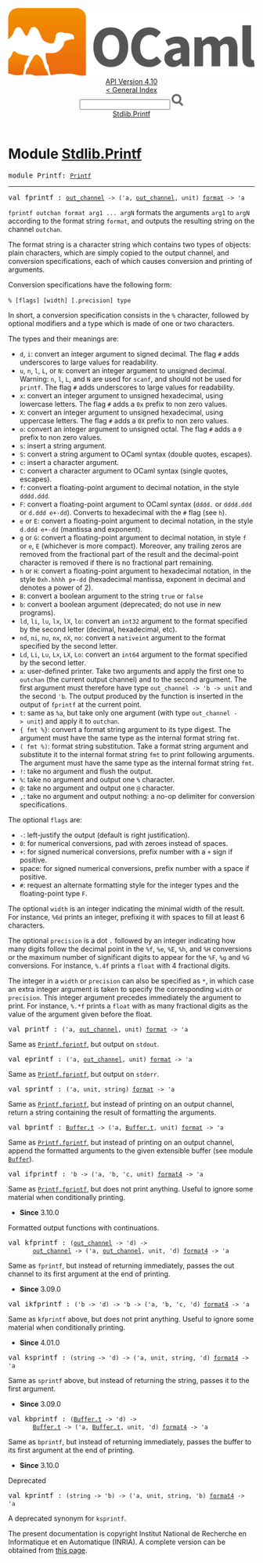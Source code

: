 <!-- ((! set title API !)) ((! set documentation !)) ((! set api !)) ((! set nobreadcrumb !)) -->
<div class="api"><header><nav class="toc brand"><a class="brand" href="https://ocaml.org/"><img src="colour-logo-gray.svg" class="svg" alt="OCaml"></a></nav><nav class="toc"><div class="toc_version"><a href="/docs" id="version-select">API Version 4.10</a></div><a href="index.html">&lt; General Index</a><div class="api_search"><input type="text" name="apisearch" id="api_search" oninput="mySearch(false);" onkeypress="this.oninput();" onclick="this.oninput();" onpaste="this.oninput();">
<img src="search_icon.svg" alt="Search" class="svg" onclick="mySearch(false)"></div>
<div id="search_results"></div><div class="toc_title"><a href="#top">Stdlib.Printf</a></div><ul></ul></nav></header>

<h1>Module <a href="type_Stdlib.Printf.html">Stdlib.Printf</a></h1>

<pre><span id="MODULEPrintf"><span class="keyword">module</span> Printf</span>: <code class="type"><a href="Printf.html">Printf</a></code></pre><hr width="100%">

<pre><span id="VALfprintf"><span class="keyword">val</span> fprintf</span> : <code class="type"><a href="Stdlib.html#TYPEout_channel">out_channel</a> -&gt; ('a, <a href="Stdlib.html#TYPEout_channel">out_channel</a>, unit) <a href="Stdlib.html#TYPEformat">format</a> -&gt; 'a</code></pre><div class="info ">
<div class="info-desc">
<p><code class="code">fprintf&nbsp;outchan&nbsp;format&nbsp;arg1&nbsp;...&nbsp;argN</code> formats the arguments
   <code class="code">arg1</code> to <code class="code">argN</code> according to the format string <code class="code">format</code>, and
   outputs the resulting string on the channel <code class="code">outchan</code>.</p>

<p>The format string is a character string which contains two types of
   objects: plain characters, which are simply copied to the output
   channel, and conversion specifications, each of which causes
   conversion and printing of arguments.</p>

<p>Conversion specifications have the following form:</p>

<p><code class="code">%&nbsp;[flags]&nbsp;[width]&nbsp;[.precision]&nbsp;<span class="keyword">type</span></code></p>

<p>In short, a conversion specification consists in the <code class="code">%</code> character,
   followed by optional modifiers and a type which is made of one or
   two characters.</p>

<p>The types and their meanings are:</p>

<ul>
<li><code class="code">d</code>, <code class="code">i</code>: convert an integer argument to signed decimal.
     The flag <code class="code"><span class="keywordsign">#</span></code> adds underscores to large values for readability.</li>
<li><code class="code">u</code>, <code class="code">n</code>, <code class="code">l</code>, <code class="code"><span class="constructor">L</span></code>, or <code class="code"><span class="constructor">N</span></code>: convert an integer argument to
     unsigned decimal.  Warning: <code class="code">n</code>, <code class="code">l</code>, <code class="code"><span class="constructor">L</span></code>, and <code class="code"><span class="constructor">N</span></code> are
     used for <code class="code">scanf</code>, and should not be used for <code class="code">printf</code>.
     The flag <code class="code"><span class="keywordsign">#</span></code> adds underscores to large values for readability.</li>
<li><code class="code">x</code>: convert an integer argument to unsigned hexadecimal,
     using lowercase letters.
     The flag <code class="code"><span class="keywordsign">#</span></code> adds a <code class="code">0x</code> prefix to non zero values.</li>
<li><code class="code"><span class="constructor">X</span></code>: convert an integer argument to unsigned hexadecimal,
     using uppercase letters.
     The flag <code class="code"><span class="keywordsign">#</span></code> adds a <code class="code">0<span class="constructor">X</span></code> prefix to non zero values.</li>
<li><code class="code">o</code>: convert an integer argument to unsigned octal.
     The flag <code class="code"><span class="keywordsign">#</span></code> adds a <code class="code">0</code> prefix to non zero values.</li>
<li><code class="code">s</code>: insert a string argument.</li>
<li><code class="code"><span class="constructor">S</span></code>: convert a string argument to OCaml syntax (double quotes, escapes).</li>
<li><code class="code">c</code>: insert a character argument.</li>
<li><code class="code"><span class="constructor">C</span></code>: convert a character argument to OCaml syntax
     (single quotes, escapes).</li>
<li><code class="code">f</code>: convert a floating-point argument to decimal notation,
     in the style <code class="code">dddd.ddd</code>.</li>
<li><code class="code"><span class="constructor">F</span></code>: convert a floating-point argument to OCaml syntax (<code class="code">dddd.</code>
     or <code class="code">dddd.ddd</code> or <code class="code">d.ddd&nbsp;e+-dd</code>).
     Converts to hexadecimal with the <code class="code"><span class="keywordsign">#</span></code> flag (see <code class="code">h</code>).</li>
<li><code class="code">e</code> or <code class="code"><span class="constructor">E</span></code>: convert a floating-point argument to decimal notation,
     in the style <code class="code">d.ddd&nbsp;e+-dd</code> (mantissa and exponent).</li>
<li><code class="code">g</code> or <code class="code"><span class="constructor">G</span></code>: convert a floating-point argument to decimal notation,
     in style <code class="code">f</code> or <code class="code">e</code>, <code class="code"><span class="constructor">E</span></code> (whichever is more compact). Moreover,
     any trailing zeros are removed from the fractional part of the result
     and the decimal-point character is removed if there is no fractional
     part remaining.</li>
<li><code class="code">h</code> or <code class="code"><span class="constructor">H</span></code>: convert a floating-point argument to hexadecimal notation,
     in the style <code class="code">0xh.hhhh&nbsp;p+-dd</code> (hexadecimal mantissa, exponent in
     decimal and denotes a power of 2).</li>
<li><code class="code"><span class="constructor">B</span></code>: convert a boolean argument to the string <code class="code"><span class="keyword">true</span></code> or <code class="code"><span class="keyword">false</span></code></li>
<li><code class="code">b</code>: convert a boolean argument (deprecated; do not use in new
     programs).</li>
<li><code class="code">ld</code>, <code class="code">li</code>, <code class="code">lu</code>, <code class="code">lx</code>, <code class="code">lX</code>, <code class="code">lo</code>: convert an <code class="code">int32</code> argument to
     the format specified by the second letter (decimal, hexadecimal, etc).</li>
<li><code class="code">nd</code>, <code class="code">ni</code>, <code class="code">nu</code>, <code class="code">nx</code>, <code class="code">nX</code>, <code class="code">no</code>: convert a <code class="code">nativeint</code> argument to
     the format specified by the second letter.</li>
<li><code class="code"><span class="constructor">Ld</span></code>, <code class="code"><span class="constructor">Li</span></code>, <code class="code"><span class="constructor">Lu</span></code>, <code class="code"><span class="constructor">Lx</span></code>, <code class="code"><span class="constructor">LX</span></code>, <code class="code"><span class="constructor">Lo</span></code>: convert an <code class="code">int64</code> argument to
     the format specified by the second letter.</li>
<li><code class="code">a</code>: user-defined printer. Take two arguments and apply the
     first one to <code class="code">outchan</code> (the current output channel) and to the
     second argument. The first argument must therefore have type
     <code class="code">out_channel&nbsp;<span class="keywordsign">-&gt;</span>&nbsp;<span class="keywordsign">'</span>b&nbsp;<span class="keywordsign">-&gt;</span>&nbsp;unit</code> and the second <code class="code"><span class="keywordsign">'</span>b</code>.
     The output produced by the function is inserted in the output of
     <code class="code">fprintf</code> at the current point.</li>
<li><code class="code">t</code>: same as <code class="code">%a</code>, but take only one argument (with type
     <code class="code">out_channel&nbsp;<span class="keywordsign">-&gt;</span>&nbsp;unit</code>) and apply it to <code class="code">outchan</code>.</li>
<li><code class="code">{&nbsp;fmt&nbsp;%}</code>: convert a format string argument to its type digest.
     The argument must have the same type as the internal format string
     <code class="code">fmt</code>.</li>
<li><code class="code">(&nbsp;fmt&nbsp;%)</code>: format string substitution. Take a format string
     argument and substitute it to the internal format string <code class="code">fmt</code>
     to print following arguments. The argument must have the same
     type as the internal format string <code class="code">fmt</code>.</li>
<li><code class="code">!</code>: take no argument and flush the output.</li>
<li><code class="code">%</code>: take no argument and output one <code class="code">%</code> character.</li>
<li><code class="code">@</code>: take no argument and output one <code class="code">@</code> character.</li>
<li><code class="code">,</code>: take no argument and output nothing: a no-op delimiter for
     conversion specifications.</li>
</ul>
<p>The optional <code class="code">flags</code> are:</p>
<ul>
<li><code class="code">-</code>: left-justify the output (default is right justification).</li>
<li><code class="code">0</code>: for numerical conversions, pad with zeroes instead of spaces.</li>
<li><code class="code">+</code>: for signed numerical conversions, prefix number with a <code class="code">+</code>
     sign if positive.</li>
<li>space: for signed numerical conversions, prefix number with a
     space if positive.</li>
<li><code class="code"><span class="keywordsign">#</span></code>: request an alternate formatting style for the integer types
     and the floating-point type <code class="code"><span class="constructor">F</span></code>.</li>
</ul>
<p>The optional <code class="code">width</code> is an integer indicating the minimal
   width of the result. For instance, <code class="code">%6d</code> prints an integer,
   prefixing it with spaces to fill at least 6 characters.</p>

<p>The optional <code class="code">precision</code> is a dot <code class="code">.</code> followed by an integer
   indicating how many digits follow the decimal point in the <code class="code">%f</code>,
   <code class="code">%e</code>, <code class="code">%<span class="constructor">E</span></code>, <code class="code">%h</code>, and <code class="code">%<span class="constructor">H</span></code> conversions or the maximum number of
   significant digits to appear for the <code class="code">%<span class="constructor">F</span></code>, <code class="code">%g</code> and <code class="code">%<span class="constructor">G</span></code> conversions.
   For instance, <code class="code">%.4f</code> prints a <code class="code">float</code> with 4 fractional digits.</p>

<p>The integer in a <code class="code">width</code> or <code class="code">precision</code> can also be specified as
   <code class="code">*</code>, in which case an extra integer argument is taken to specify
   the corresponding <code class="code">width</code> or <code class="code">precision</code>. This integer argument
   precedes immediately the argument to print.
   For instance, <code class="code">%.*f</code> prints a <code class="code">float</code> with as many fractional
   digits as the value of the argument given before the float.</p>
</div>
</div>

<pre><span id="VALprintf"><span class="keyword">val</span> printf</span> : <code class="type">('a, <a href="Stdlib.html#TYPEout_channel">out_channel</a>, unit) <a href="Stdlib.html#TYPEformat">format</a> -&gt; 'a</code></pre><div class="info ">
<div class="info-desc">
<p>Same as <a href="Printf.html#VALfprintf"><code class="code"><span class="constructor">Printf</span>.fprintf</code></a>, but output on <code class="code">stdout</code>.</p>
</div>
</div>

<pre><span id="VALeprintf"><span class="keyword">val</span> eprintf</span> : <code class="type">('a, <a href="Stdlib.html#TYPEout_channel">out_channel</a>, unit) <a href="Stdlib.html#TYPEformat">format</a> -&gt; 'a</code></pre><div class="info ">
<div class="info-desc">
<p>Same as <a href="Printf.html#VALfprintf"><code class="code"><span class="constructor">Printf</span>.fprintf</code></a>, but output on <code class="code">stderr</code>.</p>
</div>
</div>

<pre><span id="VALsprintf"><span class="keyword">val</span> sprintf</span> : <code class="type">('a, unit, string) <a href="Stdlib.html#TYPEformat">format</a> -&gt; 'a</code></pre><div class="info ">
<div class="info-desc">
<p>Same as <a href="Printf.html#VALfprintf"><code class="code"><span class="constructor">Printf</span>.fprintf</code></a>, but instead of printing on an output channel,
   return a string containing the result of formatting the arguments.</p>
</div>
</div>

<pre><span id="VALbprintf"><span class="keyword">val</span> bprintf</span> : <code class="type"><a href="Buffer.html#TYPEt">Buffer.t</a> -&gt; ('a, <a href="Buffer.html#TYPEt">Buffer.t</a>, unit) <a href="Stdlib.html#TYPEformat">format</a> -&gt; 'a</code></pre><div class="info ">
<div class="info-desc">
<p>Same as <a href="Printf.html#VALfprintf"><code class="code"><span class="constructor">Printf</span>.fprintf</code></a>, but instead of printing on an output channel,
   append the formatted arguments to the given extensible buffer
   (see module <a href="Buffer.html"><code class="code"><span class="constructor">Buffer</span></code></a>).</p>
</div>
</div>

<pre><span id="VALifprintf"><span class="keyword">val</span> ifprintf</span> : <code class="type">'b -&gt; ('a, 'b, 'c, unit) <a href="Stdlib.html#TYPEformat4">format4</a> -&gt; 'a</code></pre><div class="info ">
<div class="info-desc">
<p>Same as <a href="Printf.html#VALfprintf"><code class="code"><span class="constructor">Printf</span>.fprintf</code></a>, but does not print anything.
    Useful to ignore some material when conditionally printing.</p>
</div>
<ul class="info-attributes">
<li><b>Since</b> 3.10.0</li>
</ul>
</div>
<p>Formatted output functions with continuations.</p>

<pre><span id="VALkfprintf"><span class="keyword">val</span> kfprintf</span> : <code class="type">(<a href="Stdlib.html#TYPEout_channel">out_channel</a> -&gt; 'd) -&gt;<br>       <a href="Stdlib.html#TYPEout_channel">out_channel</a> -&gt; ('a, <a href="Stdlib.html#TYPEout_channel">out_channel</a>, unit, 'd) <a href="Stdlib.html#TYPEformat4">format4</a> -&gt; 'a</code></pre><div class="info ">
<div class="info-desc">
<p>Same as <code class="code">fprintf</code>, but instead of returning immediately,
   passes the out channel to its first argument at the end of printing.</p>
</div>
<ul class="info-attributes">
<li><b>Since</b> 3.09.0</li>
</ul>
</div>

<pre><span id="VALikfprintf"><span class="keyword">val</span> ikfprintf</span> : <code class="type">('b -&gt; 'd) -&gt; 'b -&gt; ('a, 'b, 'c, 'd) <a href="Stdlib.html#TYPEformat4">format4</a> -&gt; 'a</code></pre><div class="info ">
<div class="info-desc">
<p>Same as <code class="code">kfprintf</code> above, but does not print anything.
   Useful to ignore some material when conditionally printing.</p>
</div>
<ul class="info-attributes">
<li><b>Since</b> 4.01.0</li>
</ul>
</div>

<pre><span id="VALksprintf"><span class="keyword">val</span> ksprintf</span> : <code class="type">(string -&gt; 'd) -&gt; ('a, unit, string, 'd) <a href="Stdlib.html#TYPEformat4">format4</a> -&gt; 'a</code></pre><div class="info ">
<div class="info-desc">
<p>Same as <code class="code">sprintf</code> above, but instead of returning the string,
   passes it to the first argument.</p>
</div>
<ul class="info-attributes">
<li><b>Since</b> 3.09.0</li>
</ul>
</div>

<pre><span id="VALkbprintf"><span class="keyword">val</span> kbprintf</span> : <code class="type">(<a href="Buffer.html#TYPEt">Buffer.t</a> -&gt; 'd) -&gt;<br>       <a href="Buffer.html#TYPEt">Buffer.t</a> -&gt; ('a, <a href="Buffer.html#TYPEt">Buffer.t</a>, unit, 'd) <a href="Stdlib.html#TYPEformat4">format4</a> -&gt; 'a</code></pre><div class="info ">
<div class="info-desc">
<p>Same as <code class="code">bprintf</code>, but instead of returning immediately,
   passes the buffer to its first argument at the end of printing.</p>
</div>
<ul class="info-attributes">
<li><b>Since</b> 3.10.0</li>
</ul>
</div>
<p>Deprecated</p>

<pre><span id="VALkprintf"><span class="keyword">val</span> kprintf</span> : <code class="type">(string -&gt; 'b) -&gt; ('a, unit, string, 'b) <a href="Stdlib.html#TYPEformat4">format4</a> -&gt; 'a</code></pre><div class="info ">
<div class="info-desc">
<p>A deprecated synonym for <code class="code">ksprintf</code>.</p>
</div>
</div>

<div class="copyright">The present documentation is copyright Institut National de Recherche en Informatique et en Automatique (INRIA). A complete version can be obtained from <a href="http://caml.inria.fr/pub/docs/manual-ocaml/">this page</a>.</div></div>